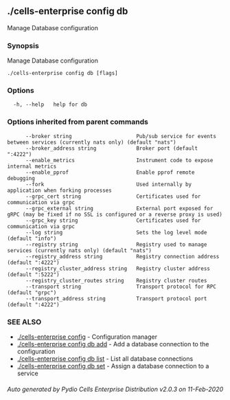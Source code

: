 ## ./cells-enterprise config db

Manage Database configuration

### Synopsis

Manage Database configuration

```
./cells-enterprise config db [flags]
```

### Options

```
  -h, --help   help for db
```

### Options inherited from parent commands

```
      --broker string                     Pub/sub service for events between services (currently nats only) (default "nats")
      --broker_address string             Broker port (default ":4222")
      --enable_metrics                    Instrument code to expose internal metrics
      --enable_pprof                      Enable pprof remote debugging
      --fork                              Used internally by application when forking processes
      --grpc_cert string                  Certificates used for communication via grpc
      --grpc_external string              External port exposed for gRPC (may be fixed if no SSL is configured or a reverse proxy is used)
      --grpc_key string                   Certificates used for communication via grpc
      --log string                        Sets the log level mode (default "info")
      --registry string                   Registry used to manage services (currently nats only) (default "nats")
      --registry_address string           Registry connection address (default ":4222")
      --registry_cluster_address string   Registry cluster address (default ":5222")
      --registry_cluster_routes string    Registry cluster routes
      --transport string                  Transport protocol for RPC (default "grpc")
      --transport_address string          Transport protocol port (default ":4222")
```

### SEE ALSO

* [./cells-enterprise config](./cells-enterprise-config)	 - Configuration manager
* [./cells-enterprise config db add](./cells-enterprise-config-db-add)	 - Add a database connection to the configuration
* [./cells-enterprise config db list](./cells-enterprise-config-db-list)	 - List all database connections
* [./cells-enterprise config db set](./cells-enterprise-config-db-set)	 - Assign a database connection to a service

###### Auto generated by Pydio Cells Enterprise Distribution v2.0.3 on 11-Feb-2020
